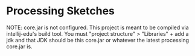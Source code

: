 # Processing Sketches

NOTE: core.jar is not configured. This project is meant to be compiled via intellij-edu's
build tool. You must "project structure" > "Libraries" + add a jdk and that JDK should be
this core.jar or whatever the latest processing core.jar is.